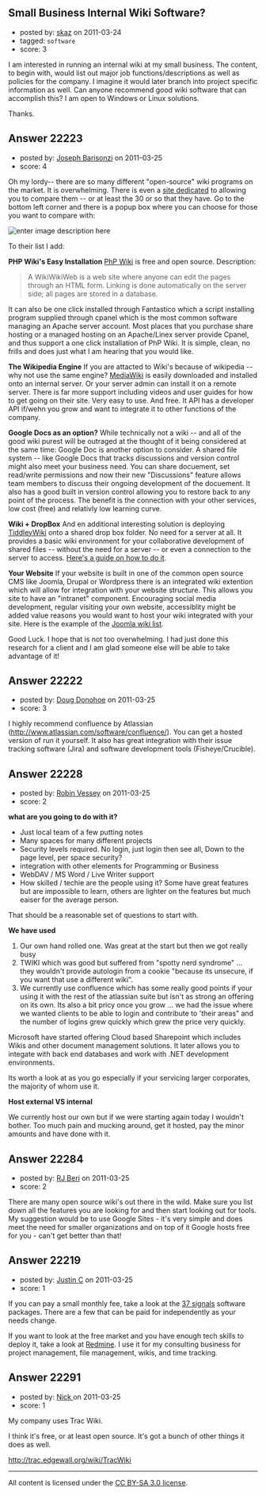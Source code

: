 ## Small Business Internal Wiki Software?

- posted by: [skaz](https://stackexchange.com/users/-1/7696-skaz) on 2011-03-24
- tagged: `software`
- score: 3

I am interested in running an internal wiki at my small business.  The content, to begin with, would list out major job functions/descriptions as well as policies for the company.  I imagine it would later branch into project specific information as well.  Can anyone recommend good wiki software that can accomplish this?  I am open to Windows or Linux solutions.

Thanks.


## Answer 22223

- posted by: [Joseph Barisonzi](https://stackexchange.com/users/-1/8791-joseph-barisonzi) on 2011-03-25
- score: 4

<p>Oh my lordy-- there are so many different "open-source" wiki programs on the market. It is overwhelming. There is even a <a href="http://www.wikimatrix.org/compare/DokuWiki+MediaWiki+PmWiki+Tiki-Wiki-CMS-Groupware" rel="nofollow">site dedicated</a> to allowing you to compare them -- or at least the 30 or so that they have. Go to the bottom left corner and there is a popup box where you can choose for those you want to compare with: </p>

<p><img src="http://i.stack.imgur.com/AgH4X.png" alt="enter image description here"></p>

<p>To their list I add: </p>

<p><strong>PHP Wiki's Easy Installation</strong>
<a href="http://phpwiki.sourceforge.net/" rel="nofollow">PhP Wiki</a> is free and open source. Description:</p>

<blockquote>
  <p>A WikiWikiWeb is a web site where
  anyone can edit the pages through an
  HTML form. Linking is done
  automatically on the server side; all
  pages are stored in a database.</p>
</blockquote>

<p>It can also be one click installed through Fantastico which a script installing program supplied through cpanel which is the most common software managing an Apache server account. Most places that you purchase share hosting or a managed hosting on an Apache/Linex server provide Cpanel, and thus support a one click installation of PhP Wiki. 
It is simple, clean, no frills and does just what I am hearing that you would like.</p>

<p><strong>The Wikipedia Engine</strong>
If you are attacted to Wiki's because of wikipedia -- why not use the same engine? <a href="http://www.mediawiki.org/wiki/MediaWiki" rel="nofollow">MediaWiki</a> is easily downloaded and installed onto an internal server. Or your server admin can install it on a remote server. There is far more support including videos and user guides for how to get going on their site. Very easy to use. And free. It API has a developer API if/wehn you grow and want to integrate it to other functions of the company.</p>

<p><strong>Google Docs as an option?</strong>
While technically not a wiki -- and all of the good wiki purest will be outraged at the thought of it being considered at the same time: Google Doc is another option to consider. A shared file system -- like Google Docs that tracks discussions and version control might also meet your business need. You can share docuement, set read/write permissions and now their new "Discussions" feature allows team members to discuss their ongoing development of the docuement. It also has a good built in version control allowing you to restore back to any point of the process. The benefit is the connection with your other services, low cost (free) and relativly low learning curve. </p>

<p><strong>Wiki + DropBox</strong>
And en additional interesting solution is deploying <a href="http://www.tiddlywiki.com/" rel="nofollow">TiddleyWiki</a> onto a shared drop box folder. No need for a server at all. It provides a basic wiki environment for your collaborative development of shared files -- without the need for a server -- or even a connection to the server to access. <a href="http://www.broowaha.com/articles/7671/a-personal-knowledgebase-solution-tiddlywiki-and-dropbox" rel="nofollow">Here's a guide on how to do it</a>.</p>

<p><strong>Your Website</strong>
If your website is built in one of the common open source CMS like Joomla, Drupal or Wordpress there is an integrated wiki extention which will allow for integration with your website structure. This allows you site to have an "intranet" component. Encouraging social media development, regular visiting your own website, accessiblity might be added value reasons you would want to host your wiki integrated with your site. Here is the example of the <a href="http://extensions.joomla.org/extensions/news-production/wiki-integration" rel="nofollow">Joomla wiki list</a>.  </p>

<p>Good Luck. I hope that is not too overwhelming. I had just done this research for a client and I am glad someone else will be able to take advantage of it! </p>



## Answer 22222

- posted by: [Doug Donohoe](https://stackexchange.com/users/-1/8906-doug-donohoe) on 2011-03-25
- score: 3

I highly recommend confluence by Atlassian (http://www.atlassian.com/software/confluence/).  You can get a hosted version of run it yourself.  It also has great integration with their issue tracking software (Jira) and software development tools (Fisheye/Crucible).


## Answer 22228

- posted by: [Robin Vessey](https://stackexchange.com/users/-1/984-robin-vessey) on 2011-03-25
- score: 2



**what are you going to do with it?**

 - Just local team of a few putting notes
 - Many spaces for many different projects 
 - Security levels required. No login, just login then see all, Down to the page level, per space security?
 - integration with other elements for Programming or Business
 - WebDAV / MS Word / Live Writer support
 - How skilled / techie are the people using it? Some have great features but are impossible to learn, others are lighter on the features but much eaiser for the average person. 

That should be a reasonable set of questions to start with.

**We have used** 

 1. Our own hand rolled one. Was great at the start but then we got really busy
 3. TWIKI which was good but suffered from "spotty nerd syndrome" ... they wouldn't provide autologin from a cookie "because its unsecure, if you want that use a different wiki".
 4. We currently use confluence which has some really good points if your using it with the rest of the atlassian suite but isn't as strong an offering on its own. Its also a bit pricy once you grow ... we had the issue where we wanted clients to be able to login and contribute to 'their areas" and the number of logins grew quickly which grew the price very quickly.

Microsoft have started offering Cloud based Sharepoint which includes Wikis and other document management solutions. It later allows you to integate with back end databases and work with .NET development environments. 

Its worth a look at as you go especially if your servicing larger corporates, the majority of whom use it.


**Host external VS internal**

We currently host our own but if we were starting again today I wouldn't bother. Too much pain and mucking around, get it hosted, pay the minor amounts and have done with it.


## Answer 22284

- posted by: [RJ Beri](https://stackexchange.com/users/-1/4960-rj-beri) on 2011-03-25
- score: 2

There are many open source wiki's out there in the wild. Make sure you list down all the features you are looking for and then start looking out for tools. My suggestion would be to use Google Sites - it's very simple and does meet the need for smaller organizations and on top of it Google hosts free for you - can't get better than that!



## Answer 22219

- posted by: [Justin C](https://stackexchange.com/users/-1/6947-justin-c) on 2011-03-25
- score: 1

<p>If you can pay a small monthly fee, take a look at the <a href="http://37signals.com/" rel="nofollow">37 signals</a> software packages. There are a few that can be paid for independently as your needs change.</p>

<p>If you want to look at the free market and you have enough tech skills to deploy it, take a look at <a href="http://www.redmine.org/" rel="nofollow">Redmine</a>. I use it for my consulting business for project management, file management, wikis, and time tracking.</p>



## Answer 22291

- posted by: [Nick ](https://stackexchange.com/users/-1/1502-nick) on 2011-03-25
- score: 1

My company uses Trac Wiki. 

I think it's free, or at least open source. It's got a bunch of other things it does as well. 

http://trac.edgewall.org/wiki/TracWiki





---

All content is licensed under the [CC BY-SA 3.0 license](https://creativecommons.org/licenses/by-sa/3.0/).

